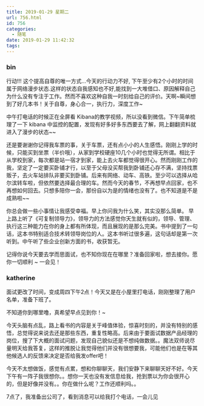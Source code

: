 ```yaml
---
title: 2019-01-29 星期二
url: 756.html
id: 756
categories:
  - 随笔
date: 2019-01-29 11:42:32
tags:
---
```


### bin

行动!!! 这个提高自尊的唯一方式…今天的行动力不好, 下午至少有2个小时的时间属于网络漫步状态.这样的状态自我感知也不好,能找到一大堆借口、原因解释自己为什么没有专注于工作。然而不喜欢这种自我一时刻给自己的评价。天啊~瞬间想到了好几本书！关于自尊，身心合一，执行力，深度工作~ 

中午打电话的时候正在全屏看 Kibana的教学视频，所以没看到微信。下午简单梳理了一下 kibana 中监控的配置，发现有好多好多东西要去了解，网上翻翻资料就进入了漫步的状态~~

还是要谢谢你记得我车票的事，关于车票，还有点小小的人生感悟。刚刚上学的时候，只能买到坐票（半价哦），从家到学校硬座10几个小时也觉得无所谓。相比于从学校到家，每次都是站一宿才到家，能上去火车都觉得很开心。然而刚刚工作的我，坚定了一定要买卧铺才行，以至于父母没买帮我到卧铺还心存不满，坚持找票贩子，去火车站排队非要买到卧铺。后来有网络、动车、高铁。至少可以选择从哈尔滨转车啦，但依然要选择最合理的车。然而今天的春节，不再想早点回家，也不再想如何回去。只想多陪你一会，那份自以为是的情绪也没有了。也不知道是不是成熟啦~~

你总会做一些小事情让我感受幸福。早上你问我为什么笑，其实没那么简单。 早上路上听了《可复制领导力》，领导力的方法感觉你天生就有似的，领导、管理、执行这三种能力在你的身上都有所体现，而且展现的是那么完美。书中提到了一句话，这本书特别适合技术转领导岗位的人。这本书听过很多遍，这句话却是第一次听到。中午听了些企业创新方面的书，收获暂无。

记得你说今天要去学而思面试，也不知你现在在哪里？准备回家啦，想去接你。愿你一切顺利 ~ 一会见！

### katherine

面试更改了时间，变成周四下午2点！今天又是在小屋里打电话，刚刚整理了用户名单，准备下班了。

不知道你到哪里噜，真希望早点见到你！~

今天头脑有点乱，路上看书的内容是关于峰值体验，惊喜时刻的，并没有特别的感悟，总觉得说来说去还是那些东西，重复性略高。后来由于要面试数据产品经理的岗位，搜了下大概的面试问题，发现自己貌似还是不想纯做数据。。魔法双师说尽量明天给我答复，这样的推脱让我觉得他们并没有很想要我，可能他们也是在等其他候选人的反馈来决定是否给我发offer吧！

今天不太想做饭，感觉有点累，想和你聊聊天，我们安静下来聊聊天好不好。今天下午有一阵子我很想你。。想你一天也没有发信息给我，抢到票以为你会很开心的，但是好像并没有。。你在做什么呢？工作还顺利吗。。

7点了，我准备出公司了，看到消息可以给我打个电话，一会儿见
